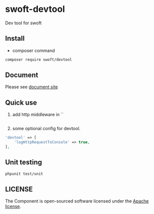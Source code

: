 # swoft-devtool

Dev tool for swoft

## Install

- composer command

```bash
composer require swoft/devtool
```

## Document

Please see [document site](https://doc.swoft.org)

## Quick use

1. add http middleware in ``

```php

```

2. some optional config for devtool.

```php
'devtool' => [
    'logHttpRequestToConsole' => true,
],
```

## Unit testing

```bash
phpunit test/unit
```

## LICENSE

The Component is open-sourced software licensed under the [Apache license](LICENSE).

